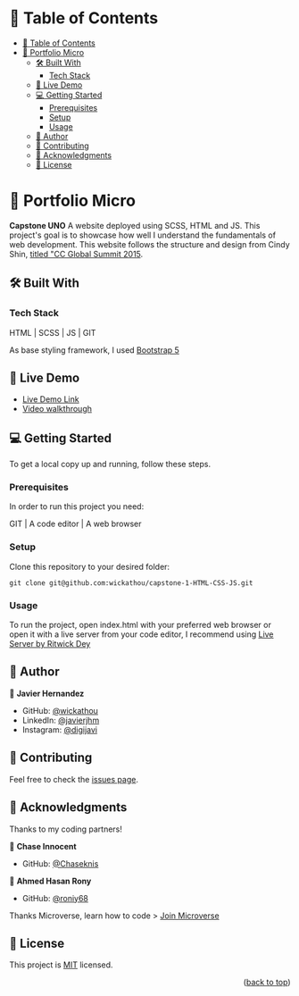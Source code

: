 # 📗 Table of Contents

- [📗 Table of Contents](#-table-of-contents)
- [📖 Portfolio Micro ](#-portfolio-micro-)
  - [🛠 Built With ](#-built-with-)
    - [Tech Stack ](#tech-stack-)
  - [🚀 Live Demo ](#-live-demo-)
  - [💻 Getting Started ](#-getting-started-)
    - [Prerequisites](#prerequisites)
    - [Setup](#setup)
    - [Usage](#usage)
  - [👥 Author ](#-author-)
  - [🤝 Contributing ](#-contributing-)
  - [🙏 Acknowledgments ](#-acknowledgments-)
  - [📝 License ](#-license-)

# 📖 Portfolio Micro <a name="about-project"></a>

**Capstone UNO** A website deployed using SCSS, HTML and JS. This project's goal is to showcase how well I understand the fundamentals of web development. This website follows the structure and design from Cindy Shin, [titled "CC Global Summit 2015](https://www.behance.net/gallery/29845175/CC-Global-Summit-2015).
## 🛠 Built With <a name="built-with"></a>

### Tech Stack <a name="tech-stack"></a>

HTML | SCSS | JS | GIT

As base styling framework, I used [Bootstrap 5](https://getbootstrap.com/docs/5.0/getting-started/introduction/)

## 🚀 Live Demo <a name="live-demo"></a>

- [Live Demo Link](https://wickathou.github.io/capstone-1-HTML-CSS-JS)
- [Video walkthrough](https://www.loom.com/share/de68a2b1d05c4765940b10ab4d90e89e)

## 💻 Getting Started <a name="getting-started"></a>

To get a local copy up and running, follow these steps.

### Prerequisites

In order to run this project you need:

GIT | A code editor | A web browser

### Setup

Clone this repository to your desired folder:

  `git clone git@github.com:wickathou/capstone-1-HTML-CSS-JS.git`

### Usage

To run the project, open index.html with your preferred web browser or open it with a live server from your code editor, I recommend using [Live Server by Ritwick Dey](https://marketplace.visualstudio.com/items?itemName=ritwickdey.LiveServer)

## 👥 Author <a name="author"></a>

👤 **Javier Hernandez**

- GitHub: [@wickathou](https://github.com/wickathou)
- LinkedIn: [@javierjhm](https://linkedin.com/in/javierjhm)
- Instagram: [@digijavi](https://www.instagram.com/digijavi/)

## 🤝 Contributing <a name="contributing"></a>

Feel free to check the [issues page](https://github.com/wickathou/portfolio/issues).

## 🙏 Acknowledgments <a name="acknowledgements"></a>

Thanks to my coding partners!

👤 **Chase Innocent**

- GitHub: [@Chaseknis](https://github.com/Chaseknis)

👤 **Ahmed Hasan Rony**

- GitHub: [@roniy68](https://github.com/roniy68)

Thanks Microverse, learn how to code > [Join Microverse](https://www.microverse.org/?grsf=9m3hq6)

## 📝 License <a name="license"></a>

This project is [MIT](./LICENSE) licensed.

<p align="right">(<a href="#readme-top">back to top</a>)</p>